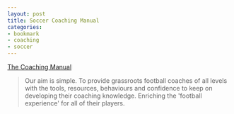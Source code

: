 ```yaml
---
layout: post
title: Soccer Coaching Manual
categories:
- bookmark
- coaching
- soccer
---
```


[The Coaching Manual](http://www.thecoachingmanual.com)

> Our aim is simple. To provide grassroots football coaches of all levels with the tools, resources, behaviours and confidence to keep on developing their coaching knowledge. Enriching the 'football experience' for all of their players.